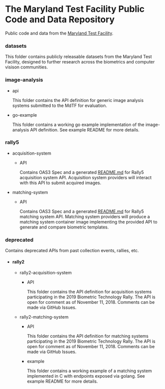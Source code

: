 # The Maryland Test Facility Public Code and Data Repository

Public code and data from the [Maryland Test Facility](https://mdtf.org).  

### datasets

This folder contains publicly releasable datasets from the Maryland Test Facility, designed to further research across the biometrics and computer visison communities.

### image-analysis

* api

	This folder contains the API definition for generic image analysis systems submitted to the MdTF for evaluation.
	
* go-example

	This folder contains a working go example implementation of the image-analysis API definition. See example README for more details.

### rally5 

 * acquisition-system

    * API
    
      Contains OAS3 Spec and a generated [README.md](./rally5/acquisition-system/api/README.md) for Rally5 acquisition system API. Acquisition system providers will interact with this API to submit acquired images.

 * matching-system

   * API

     Contains OAS3 Spec and a generated [README.md](./rally5/matching-system/api/README.md) for Rally5 matching system API. Matching system providers will produce a matching system container image implementing the provided API to generate and compare biometric templates.

### deprecated

Contains deprecated APIs from past collection events, rallies, etc.

* #### rally2
  * rally2-acquisition-system

    * API
    
        This folder contains the API definition for acquisition systems participating in the 2019 Biometric Technology Rally. The API is open for comment as of November 11, 2018. Comments can be made via GitHub Issues.
  * rally2-matching-system

    * API

        This folder contains the API definition for matching systems participating in the 2019 Biometric Technology Rally. The API is open for comment as of November 11, 2018. Comments can be made via GitHub Issues.

    * example

        This folder contains a working example of a matching system implemented in C with endpoints exposed via golang. See example README for more details.